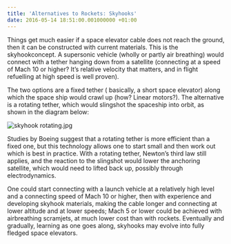 ```yaml
---
title: 'Alternatives to Rockets: Skyhooks'
date: 2016-05-14 18:51:00.001000000 +01:00
---
```


Things get much easier if a space elevator cable does not reach the ground, then it can be constructed with current materials. This is the skyhookconcept. A supersonic vehicle (wholly or partly air breathing) would connect with a tether hanging down from a satellite  (connecting at a speed of Mach 10 or higher? It’s relative velocity that matters, and in flight refuelling at high speed is well proven).

The two options are a fixed tether ( basically, a short space elevator) along which the space ship would crawl up (how? Linear motors?). The alternative is a rotating tether, which would slingshot the spaceship into orbit, as shown in the diagram below:

![skyhook rotating.jpg](/uploads/skyhook%20rotating.jpg)

Studies by Boeing suggest that a rotating tether is more efficient than a fixed one, but this technology allows one to start small and then work out which is best in practice. With a rotating tether, Newton’s third law still applies, and the reaction to the slingshot would lower the anchoring satellite, which would need to lifted back up, possibly through electrodynamics.

One could start connecting with a launch vehicle at a relatively high level and a connecting speed of Mach 10 or higher, then with experience and developing skyhook materials, making the cable longer and connecting at lower altitude and at lower speeds; Mach 5 or lower  could be achieved with airbreathing scramjets, at much lower cost than with rockets. Eventually and gradually, learning as one goes along, skyhooks may evolve into fully fledged space elevators.
